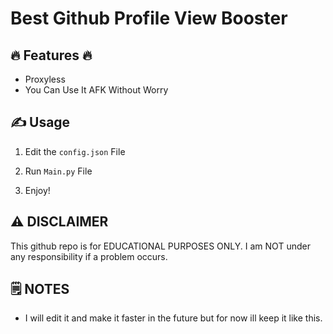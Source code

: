 # Best Github Profile View Booster


## 🔥 Features 🔥
- Proxyless
- You Can Use It AFK Without Worry

## ✍️ Usage
1. Edit the `config.json` File

2. Run `Main.py` File

3. Enjoy!

## ⚠️ DISCLAIMER
This github repo is for EDUCATIONAL PURPOSES ONLY. I am NOT under any responsibility if a problem occurs.

## 🗒️ NOTES

- I will edit it and make it faster in the future but for now ill keep it like this.
